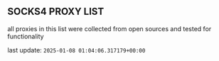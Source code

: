 ## SOCKS4 PROXY LIST

all proxies in this list were collected from open sources and tested for functionality

last update: `2025-01-08 01:04:06.317179+00:00`